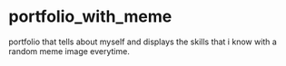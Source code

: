 # portfolio_with_meme
portfolio that tells about myself and displays the skills that i know with a random meme image everytime.
